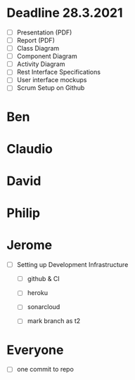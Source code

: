# Deadline 28.3.2021
* [ ] Presentation (PDF)
* [ ] Report (PDF)
* [ ] Class Diagram
* [ ] Component Diagram
* [ ] Activity Diagram
* [ ] Rest Interface Specifications
* [ ] User interface mockups
* [ ] Scrum Setup on Github
# Ben
# Claudio
# David
# Philip
# Jerome
* [ ] Setting up Development Infrastructure
    * [ ] github & CI
    * [ ] heroku
    * [ ] sonarcloud
    * [ ] mark branch as t2


# Everyone
* [ ] one commit to repo
